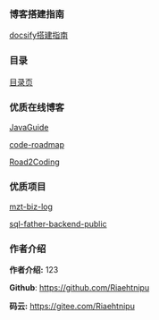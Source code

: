 


### 博客搭建指南
[docsify搭建指南](docs/环境搭建/使用docsify搭建博客)

### 目录
[目录页](_sidebar.md)

### 优质在线博客
[JavaGuide](https://javaguide.cn/)

[code-roadmap](https://luxian.yupi.icu/#/)

[Road2Coding](https://www.r2coding.com/#/)

### 优质项目
[mzt-biz-log](https://github.com/mouzt/mzt-biz-log)

[sql-father-backend-public](https://github.com/liyupi/sql-father-backend-public)

### 作者介绍
**作者介绍:** 123

**Github**: https://github.com/Riaehtnipu

**码云:** https://gitee.com/Riaehtnipu
